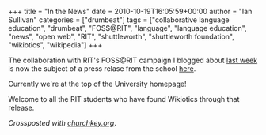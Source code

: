 +++
title = "In the News"
date = 2010-10-19T16:05:59+00:00
author = "Ian Sullivan"
categories = ["drumbeat"]
tags = ["collaborative language education", "drumbeat", "FOSS@RIT", "language", "language education", "news", "open web", "RIT", "shuttleworth", "shuttleworth foundation", "wikiotics", "wikipedia"]
+++

The collaboration with RIT's FOSS@RIT campaign I blogged about [last week](/blog/2010/10/students-of-free-software/) is now the subject of a press relase from the school [here](https://www.rit.edu/news/rit-initiative-strives-create-free-and-open-source-software).

Currently we're at the top of the University homepage!

Welcome to all the RIT students who have found Wikiotics through that release.

*Crossposted with [churchkey.org](https://churchkey.org/2010/10/19/in-the-news/)*.
